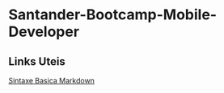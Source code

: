 # Santander-Bootcamp-Mobile-Developer

## Links Uteis

[Sintaxe Basica Markdown](https://www.markdownguide.org/basic-syntax/)
